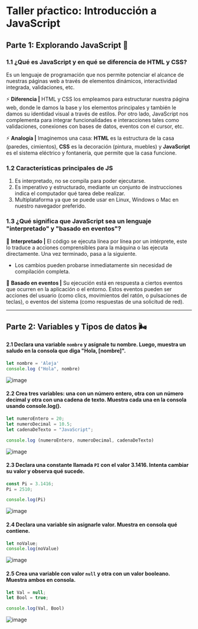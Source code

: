 # Taller pŕactico: Introducción a JavaScript
## Parte 1: Explorando JavaScript 🧐
### 1.1 ¿Qué es JavaScript y en qué se diferencia de HTML y CSS?
Es un lenguaje de programación que nos permite potenciar el alcance de nuestras páginas web a través de elementos dinámicos, interactividad integrada, validaciones, etc.    

⚡ **Diferencia |** HTML y CSS los empleamos para estructurar nuestra página web, donde le damos la base y los elementos principales y también le damos su identidad visual a través de estilos. Por otro lado, JavaScript nos complementa para integrar funcionalidades e interacciones tales como validaciones, conexiones con bases de datos, eventos con el cursor, etc.    

⚡ **Analogía |** Imaginemos una casa: **HTML** es la estructura de la casa (paredes, cimientos), **CSS** es la decoración (pintura, muebles) y **JavaScript** es el sistema eléctrico y fontanería, que permite que la casa funcione.  

### 1.2 Características principales de JS  

1. Es interpretado, no se compila para poder ejecutarse.
2. Es imperativo y estructurado, mediante un conjunto de instrucciones indica el computador qué tarea debe realizar.
3. Multiplataforma ya que se puede usar en Linux, Windows o Mac en nuestro navegador preferido.

### 1.3 ¿Qué significa que JavaScript sea un lenguaje "interpretado" y "basado en eventos"?  

🌱 **Interpretado |** El código se ejecuta línea por línea por un intérprete, este lo traduce a acciones comprensibles para la máquina o las ejecuta directamente. Una vez terminado, pasa a la siguiente.
- Los cambios pueden probarse inmediatamente sin necesidad de compilación completa. 

🌱 **Basado en eventos |** Su ejecución está en respuesta a ciertos eventos que ocurren en la aplicación o el entorno. Estos eventos pueden ser acciones del usuario (como clics, movimientos del ratón, o pulsaciones de teclas), o eventos del sistema (como respuestas de una solicitud de red).  

---  

## Parte 2: Variables y Tipos de datos 🌬️

#### 2.1 Declara una variable `nombre` y asígnale tu nombre. Luego, muestra un saludo en la consola que diga "Hola, [nombre]".

```javascript
let nombre = 'Aleja'
console.log ("Hola", nombre)
```
![image](https://github.com/user-attachments/assets/3c55d897-3548-4fe1-a05e-e5e04ae3b618)


#### 2.2 Crea tres variables: una con un número entero, otra con un número decimal y otra con una cadena de texto. Muestra cada una en la consola usando console.log().

```javascript
let numeroEntero = 20;
let numeroDecimal = 10.5;
let cadenaDeTexto = "JavaScript";

console.log (numeroEntero, numeroDecimal, cadenaDeTexto)
```
![image](https://github.com/user-attachments/assets/fd5413fd-bce1-4453-9cca-034a427a7eeb)  

#### 2.3 Declara una constante llamada `PI` con el valor 3.1416. Intenta cambiar su valor y observa qué sucede.
```javascript
const Pi = 3.1416;
Pi = 2510;

console.log(Pi)
```

![image](https://github.com/user-attachments/assets/9682f0ea-b182-4c44-b07b-040254a7a6d7)

#### 2.4 Declara una variable sin asignarle valor. Muestra en consola qué contiene.
```javascript
let noValue;
console.log(noValue)
```
![image](https://github.com/user-attachments/assets/9912f4bd-ddf2-4462-9e5f-1223f7bdcc5d)

#### 2.5 Crea una variable con valor `null` y otra con un valor booleano. Muestra ambos en consola.
```javascript
let Val = null;
let Bool = true;

console.log(Val, Bool)
```
![image](https://github.com/user-attachments/assets/ec6ab4b1-ee35-4c10-9e45-5389d0faee36)
